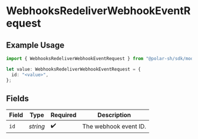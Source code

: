 # WebhooksRedeliverWebhookEventRequest

## Example Usage

```typescript
import { WebhooksRedeliverWebhookEventRequest } from "@polar-sh/sdk/models/operations/webhooksredeliverwebhookevent.js";

let value: WebhooksRedeliverWebhookEventRequest = {
  id: "<value>",
};
```

## Fields

| Field                 | Type                  | Required              | Description           |
| --------------------- | --------------------- | --------------------- | --------------------- |
| `id`                  | *string*              | :heavy_check_mark:    | The webhook event ID. |